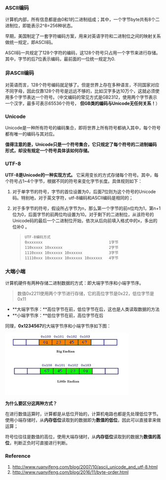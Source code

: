 ### ASCII编码

计算机内部，所有信息都是由0和1的二进制组成；其中，一个字节byte共有8个二进制位，即能表示2^8=256种状态。

早期，美国制定了一套字符编码方案，用来对英语字符和二进制位之间的映射关系做统一规定，即ASCII码。

ASCII码一共规定了128个字符的编码，这128个符号只占用一个字节来进行存储。其中，字节的后7位表示编码，最前面的一位统一规定为0.



### 非ASCII编码

对英语而言，128个符号编码就足够了。但是世界上存在多种语言，不同国家对应不同字母，因此仅靠128个符号是远远不够的，比如汉字多达10万个，这就必须使用多个字节表达一个符号。（中文编码的常见方式是GB2312，使用两个字节表示一个汉字，最多可表示65536个符号， **但GB类的编码与Unicode无任何关系！**）



### Unicode

Unicode是一种所有符号的编码集合，即将世界上所有符号都纳入其中，每个符号都有唯一的编码与其对应。

**值得注意的是，Unicode只是一个符号集合，它只规定了每个符号的二进制编码形式，却没有规定一个符号具体该如何存储。**



### UTF-8

**UTF-8是Unicode的一种实现方式。** 它采用变长的方式存储每个符号。其中，每个符号占1~4个字节，根据不同的符号来变化字节长度。具体规则如下：

1. 对于单字节的符号，字节的首位设置为0，后面7位则为这个符号的Unicode码。特别地，对于英文字符，utf-8编码和ASCII编码是相同的；

2. 对于多字节的符号，假设所占字节为n，那么第一个字节的前n位均为1，第n+1位为0，后面字节的前两位均设置为10。对于剩下的二进制位，从该符号的Unicode码的最后一个二进制位开始，依次从后向前填入格式中的x，多出的位补0 。

   > ```
   > UTF-8编码方式
   > 0xxxxxxx                              1字节
   > 110xxxxx 10xxxxxx                     2字节
   > 1110xxxx 10xxxxxx 10xxxxxx            3字节
   > 11110xxx 10xxxxxx 10xxxxxx 10xxxxxx   4字节
   > ```



### 大端小端

计算机硬件有两种存储二进制数据的方式：即大端字节序和小端字节序。

> 数值0x2211使用两个字节进行存储，它的高位字节是0x22，低位字节是0x11

- **大端字节序：**高位字节在前，低位字节在后，这也是人类读取数据的方法
- **小端字节序：**低位字节在前，高位字节在后

同理，**0x1234567**的大端字节序和小端字节序如下图：

![](./image/big_little_endian.jpg)



**为什么要区分这两种方式？**

在进行数值运算时，计算都是从低位开始的，计算机电路也都是先处理低位字节。使用小端存储时，从**内存低位**读取到的数据即为**数值的低位**，因此可以直接拿来做运算；

符号位往往是数值的高位，使用大端存储时，从**内存低位**读取到的数据为**数值的高位**，判断正负时可直接进行判断。





### Reference

1. http://www.ruanyifeng.com/blog/2007/10/ascii_unicode_and_utf-8.html
2. http://www.ruanyifeng.com/blog/2016/11/byte-order.html
